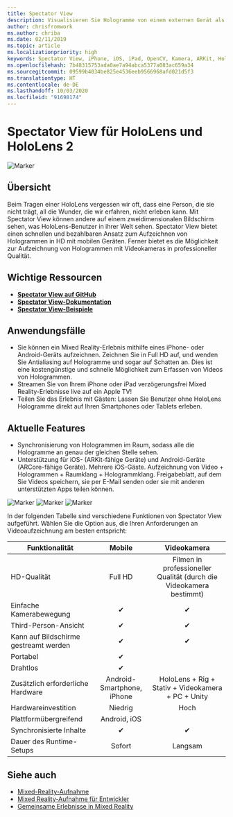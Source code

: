 ```yaml
---
title: Spectator View
description: Visualisieren Sie Hologramme von einem externen Gerät als Mittel zur Darstellung eines Mixed Reality-Erlebnisses auf einem externen Display oder zur Aufzeichnung eines Mixed Reality-Erlebnisses.
author: chrisfromwork
ms.author: chriba
ms.date: 02/11/2019
ms.topic: article
ms.localizationpriority: high
keywords: Spectator View, iPhone, iOS, iPad, OpenCV, Kamera, ARKit, HoloLens, Mixed Reality, MixedRealityToolkit, Demo, aufzeichnen
ms.openlocfilehash: 7b48315753ada0ae7a94abca5377a083ac659a34
ms.sourcegitcommit: 09599b4034be825e4536eeb9566968afd021d5f3
ms.translationtype: HT
ms.contentlocale: de-DE
ms.lasthandoff: 10/03/2020
ms.locfileid: "91698174"
---
```

# <a name="spectator-view-for-hololens-and-hololens-2"></a>Spectator View für HoloLens und HoloLens 2

![Marker](images/SpecViewPhoneHero.jpg)

## <a name="overview"></a>Übersicht

Beim Tragen einer HoloLens vergessen wir oft, dass eine Person, die sie nicht trägt, all die Wunder, die wir erfahren, nicht erleben kann. Mit Spectator View können andere auf einem zweidimensionalen Bildschirm sehen, was HoloLens-Benutzer in ihrer Welt sehen.
Spectator View bietet einen schnellen und bezahlbaren Ansatz zum Aufzeichnen von Hologrammen in HD mit mobilen Geräten. Ferner bietet es die Möglichkeit zur Aufzeichnung von Hologrammen mit Videokameras in professioneller Qualität.

## <a name="key-resources"></a>Wichtige Ressourcen

* [**Spectator View auf GitHub**](https://github.com/microsoft/MixedReality-SpectatorView)
* [**Spectator View-Dokumentation**](https://microsoft.github.io/MixedReality-SpectatorView/README.html)
* [**Spectator View-Beispiele**](https://github.com/microsoft/MixedReality-SpectatorView/tree/master/samples)

## <a name="use-cases"></a>Anwendungsfälle
* Sie können ein Mixed Reality-Erlebnis mithilfe eines iPhone- oder Android-Geräts aufzeichnen. Zeichnen Sie in Full HD auf, und wenden Sie Antialiasing auf Hologramme und sogar auf Schatten an. Dies ist eine kostengünstige und schnelle Möglichkeit zum Erfassen von Videos von Hologrammen.
* Streamen Sie von Ihrem iPhone oder iPad verzögerungsfrei Mixed Reality-Erlebnisse live auf ein Apple TV!
* Teilen Sie das Erlebnis mit Gästen: Lassen Sie Benutzer ohne HoloLens Hologramme direkt auf Ihren Smartphones oder Tablets erleben.

## <a name="current-features"></a>Aktuelle Features

* Synchronisierung von Hologrammen im Raum, sodass alle die Hologramme an genau der gleichen Stelle sehen.
* Unterstützung für iOS- (ARKit-fähige Geräte) und Android-Geräte (ARCore-fähige Geräte).
Mehrere iOS-Gäste.
Aufzeichnung von Video + Hologrammen + Raumklang + Hologrammklang.
Freigabeblatt, auf dem Sie Videos speichern, sie per E-Mail senden oder sie mit anderen unterstützten Apps teilen können.

![Marker](images/SpecViewPhoneDemo.jpg)
![Marker](images/hololensspectatorview-500px.jpg) ![Marker](images/spectatorview-300px.png)

In der folgenden Tabelle sind verschiedene Funktionen von Spectator View aufgeführt. Wählen Sie die Option aus, die Ihren Anforderungen an Videoaufzeichnung am besten entspricht:

|      Funktionalität                                | Mobile                  |                    Videokamera              |
|--------------------------------------|:-----------------------:|:-------------------------------------------:|
| HD-Qualität                           |         Full HD         |        Filmen in professioneller Qualität (durch die Videokamera bestimmt)      |
| Einfache Kamerabewegung                 |            ✔            |                      ✔                      |
| Third-Person-Ansicht                    |            ✔            |                      ✔                      |
| Kann auf Bildschirme gestreamt werden           |            ✔            |                      ✔                      |
| Portabel                             |            ✔            |                                             |
| Drahtlos                             |            ✔            |                                             |
| Zusätzlich erforderliche Hardware         |     Android-Smartphone, iPhone    | HoloLens + Rig + Stativ + Videokamera + PC + Unity |
| Hardwareinvestition                  |           Niedrig            |                     Hoch                    |
| Plattformübergreifend                       |           Android, iOS   |                                             |
| Synchronisierte Inhalte                 |            ✔            |                      ✔                      |
| Dauer des Runtime-Setups               |         Sofort          |                     Langsam                    |
## <a name="see-also"></a>Siehe auch

* [Mixed-Reality-Aufnahme](../../mixed-reality-capture.md) 
* [Mixed Reality-Aufnahme für Entwickler](mixed-reality-capture-for-developers.md)
* [Gemeinsame Erlebnisse in Mixed Reality](shared-experiences-in-mixed-reality.md)
